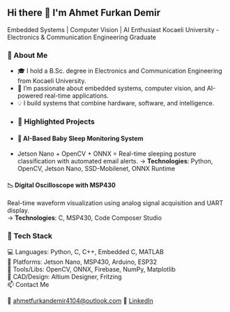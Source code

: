 ## Hi there 👋 I'm Ahmet Furkan Demir

  Embedded Systems | Computer Vision | AI Enthusiast
  Kocaeli University - Electronics & Communication Engineering Graduate

### 🧠 About Me

- 🎓 I hold a B.Sc. degree in Electronics and Communication Engineering from Kocaeli University.  
- 🤖 I’m passionate about embedded systems, computer vision, and AI-powered real-time applications.  
- 💡 I build systems that combine hardware, software, and intelligence.
- ### 🚀 Highlighted Projects
- #### 👶 AI-Based Baby Sleep Monitoring System
- Jetson Nano + OpenCV + ONNX = Real-time sleeping posture classification with automated email alerts.
→ **Technologies**: Python, OpenCV, Jetson Nano, SSD-Mobilenet, ONNX Runtime
#### 📉 Digital Oscilloscope with MSP430
Real-time waveform visualization using analog signal acquisition and UART display.  
→ **Technologies**: C, MSP430, Code Composer Studio  
### 🧰 Tech Stack

💻 Languages:     Python, C, C++, Embedded C, MATLAB  
🔌 Platforms:     Jetson Nano, MSP430, Arduino, ESP32  
🧠 Tools/Libs:     OpenCV, ONNX, Firebase, NumPy, Matplotlib  
📐 CAD/Design:     Altium Designer, Fritzing  
📫 Contact Me

📧 ahmetfurkandemir4104@outlook.com
💼 [LinkedIn](https://www.linkedin.com/in/ahmet-furkan-demir-269619283/)



